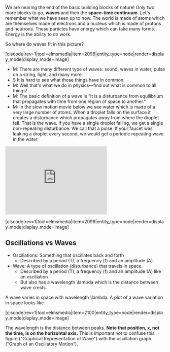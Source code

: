 We are nearing the end of the basic building blocks of nature! Only two more blocks to go, **waves** and then the **space-time continuum**. Let's remember what we have seen up to now. The world is made of atoms which are themselves made of electrons and a nucleus which is made of protons and neutrons. These particles have energy which can take many forms. Energy is the ability to do work.

So where do waves fit in this picture?

[ciscode|rev=1|tool=elmsmedia|item=2096|entity_type=node|render=display_mode|display_mode=image]

- M: There are many different type of waves: sound, waves in water, pulse on a string, light, and many more.
- S It is hard to see what those things have in common.
- M: Well that's what we do in physics—find out what is common to all things!
- M: The basic definition of a wave is “It is a disturbance from equilibrium that propagates with time from one region of space to another."
- M: In the slow motion movie below we see water which is made of a very large number of atoms. When a droplet falls on the surface it creates a disturbance which propagates away from where the droplet fell. That is the wave. If you have a single droplet falling, we get a single non-repeating disturbance. We call that a pulse. If your faucet was leaking a droplet every second, we would get a periodic repeating wave in the water.

 <iframe allowfullscreen="" frameborder="0" height="215" scrolling="no" src="https://www.youtube.com/embed/CJ-AX1G0SmY" width="320"> </iframe>

[ciscode|rev=1|tool=elmsmedia|item=2098|entity_type=node|render=display_mode|display_mode=image]

## Oscillations vs Waves 

- Oscillations: Something that oscillates back and forth 
  - Described by a period (T), a frequency (f) and an amplitude (A).
- Wave: A type of oscillation (disturbance) that travels in space. 
  - Described by a period (T), a frequency (f) and an amplitude (A) like an oscillation
  - But also has a wavelength <lrn-math>\lambda</lrn-math> which is the distance between wave crests.

A wave varies in space with wavelength <lrn-math>\lambda</lrn-math>. A plot of a wave variation in space looks like

[ciscode|rev=1|tool=elmsmedia|item=2100|entity_type=node|render=display_mode|display_mode=image]

The wavelength is the distance between peaks. **Note that position, x, not the time, is on the horizontal axis.** This is important not to confuse this figure ("Graphical Representation of Wave") with the oscillation graph ("Graph of an Oscillatory Motion").